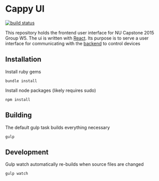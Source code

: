 # Cappy UI
[![build status](https://img.shields.io/travis/cappity-cappity-capstone/ui/master.svg?style=flat)](https://travis-ci.org/cappity-cappity-capstone/ui)

This repository holds the frontend user interface for NU Capstone 2015 Group W5.
The ui is written with [React](https://facebook.github.io/react/).
Its purpose is to serve a user interface for communicating with the [backend](https://github.com/cappity-cappity-capstone/backend) to control devices

## Installation
Install ruby gems

`bundle install`

Install node packages (likely requires sudo)

`npm install`

## Building
The default gulp task builds everything necessary

`gulp`

## Development
Gulp watch automatically re-builds when source files are changed

`gulp watch`
